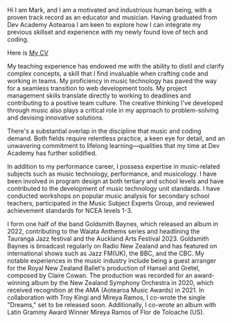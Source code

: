 Hi I am Mark, and I am a motivated and industrious human being, with a proven track record as an educator and musician. Having graduated from Dev Academy Aotearoa I am keen to explore how I can integrate my previous skillset and experience with my newly found love of tech and coding. 

Here is [My CV](Mark%20Baynes%20Dev%20CV.pdf)

My teaching experience has endowed me with the ability to distil and clarify complex concepts, a skill that I find invaluable when crafting code and working in teams. My proficiency in music technology has paved the way for a seamless transition to web development tools. My project management skills translate directly to working to deadlines and contributing to a positive team culture. The creative thinking I've developed through music also plays a critical role in my approach to problem-solving and devising innovative solutions. 

There's a substantial overlap in the discipline that music and coding demand. Both fields require relentless practice, a keen eye for detail, and an unwavering commitment to lifelong learning—qualities that my time at Dev Academy has further solidified.

In addition to my performance career, I possess expertise in music-related subjects such as music technology, performance, and musicology. I have been involved in program design at both tertiary and school levels and have contributed to the development of music technology unit standards. I have conducted workshops on popular music analysis for secondary school teachers, participated in the Music Subject Experts Group, and reviewed achievement standards for NCEA levels 1-3.

I form one half of the band Goldsmith Baynes, which released an album in 2022, contributing to the Waiata Anthems series and headlining the Tauranga Jazz festival and the Auckland Arts Festival 2023. Goldsmith Baynes is broadcast regularly on Radio New Zealand and has featured on international shows such as Jazz FM(UK), the BBC, and the CBC. My notable experiences in the music industry include being a guest arranger for the Royal New Zealand Ballet's production of Hansel and Gretel, composed by Claire Cowan. The production was recorded for an award-winning album by the New Zealand Symphony Orchestra in 2020, which received recognition at the AMA (Aotearoa Music Awards) in 2021. In collaboration with Troy Kingi and Mireya Ramos, I co-wrote the single "Dreams," set to be released soon. Additionally, I co-wrote an album with Latin Grammy Award Winner Mireya Ramos of Flor de Toloache (US).
